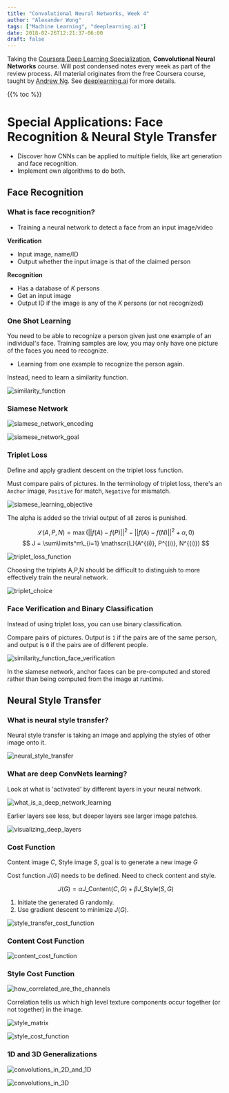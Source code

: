 ```yaml
---
title: "Convolutional Neural Networks, Week 4"
author: "Alexander Wong"
tags: ["Machine Learning", "deeplearning.ai"]
date: 2018-02-26T12:21:37-06:00
draft: false
---
```


Taking the [Coursera Deep Learning Specialization](https://www.coursera.org/specializations/deep-learning), **Convolutional Neural Networks** course. Will post condensed notes every week as part of the review process. All material originates from the free Coursera course, taught by [Andrew Ng](http://www.andrewng.org/). See [deeplearning.ai](https://www.deeplearning.ai/) for more details.

{{% toc %}}

# Special Applications: Face Recognition & Neural Style Transfer

- Discover how CNNs can be applied to multiple fields, like art generation and face recognition.
- Implement own algorithms to do both.

## Face Recognition

### What is face recognition?

- Training a neural network to detect a face from an input image/video

**Verification**
- Input image, name/ID
- Output whether the input image is that of the claimed person

**Recognition**
- Has a database of $K$ persons
- Get an input image
- Output ID if the image is any of the $K$ persons (or not recognized)

### One Shot Learning

You need to be able to recognize a person given just one example of an individual's face.
Training samples are low, you may only have one picture of the faces you need to recognize.

- Learning from one example to recognize the person again.

Instead, need to learn a similarity function.

![similarity_function](/img/deeplearning-ai/similarity_function.png)

### Siamese Network

![siamese_network_encoding](/img/deeplearning-ai/siamese_network_encoding.png)

![siamese_network_goal](/img/deeplearning-ai/siamese_network_goal.png)

### Triplet Loss

Define and apply gradient descent on the triplet loss function.

Must compare pairs of pictures. In the terminology of triplet loss, there's an `Anchor` image, `Positive` for match, `Negative` for mismatch.

![siamese_learning_objective](/img/deeplearning-ai/siamese_learning_objective.png)

The alpha is added so the trivial output of all zeros is punished.

$$ \mathscr{L}(A, P, N) = \max(||f(A)-f(P)||^2 - ||f(A)-f(N)||^2 + \alpha, 0) $$
$$ J = \sum\limits^m\_{i=1} \mathscr{L}(A^{(i)}, P^{(i)}, N^{(i)}) $$

![triplet_loss_function](/img/deeplearning-ai/triplet_loss_function.png)

Choosing the triplets A,P,N should be difficult to distinguish to more effectively train the neural network.

![triplet_choice](/img/deeplearning-ai/triplet_choice.png)

### Face Verification and Binary Classification

Instead of using triplet loss, you can use binary classification.

Compare pairs of pictures. Output is `1` if the pairs are of the same person, and output is `0` if the pairs are of different people.

![similarity_function_face_verification](/img/deeplearning-ai/similarity_function_face_verification.png)

In the siamese network, anchor faces can be pre-computed and stored rather than being computed from the image at runtime.

## Neural Style Transfer

### What is neural style transfer?

Neural style transfer is taking an image and applying the styles of other image onto it.

![neural_style_transfer](/img/deeplearning-ai/neural_style_transfer.png)

### What are deep ConvNets learning?

Look at what is 'activated' by different layers in your neural network.

![what_is_a_deep_network_learning](/img/deeplearning-ai/what_is_a_deep_network_learning.png)

Earlier layers see less, but deeper layers see larger image patches.

![visualizing_deep_layers](/img/deeplearning-ai/visualizing_deep_layers.png)

### Cost Function

Content image $C$, Style image $S$, goal is to generate a new image $G$

Cost function $J(G)$ needs to be defined. Need to check content and style.

$$ J(G) = \alpha J\_{\text{Content}}(C, G) + \beta J\_{\text{Style}}(S, G) $$

1. Initiate the generated G randomly.
2. Use gradient descent to minimize $J(G)$.

![style_transfer_cost_function](/img/deeplearning-ai/style_transfer_cost_function.png)

### Content Cost Function

![content_cost_function](/img/deeplearning-ai/content_cost_function.png)

### Style Cost Function

![how_correlated_are_the_channels](/img/deeplearning-ai/how_correlated_are_the_channels.png)

Correlation tells us which high level texture components occur together (or not together) in the image.

![style_matrix](/img/deeplearning-ai/style_matrix.png)

![style_cost_function](/img/deeplearning-ai/style_cost_function.png)

### 1D and 3D Generalizations

![convolutions_in_2D_and_1D](/img/deeplearning-ai/convolutions_in_2D_and_1D.png)

![convolutions_in_3D](/img/deeplearning-ai/convolutions_in_3D.png)
